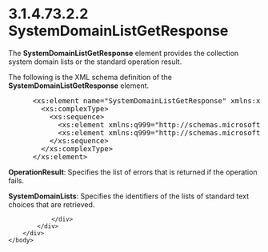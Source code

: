 <html dir="LTR" xmlns:mshelp="http://msdn.microsoft.com/mshelp" xmlns:ddue="http://ddue.schemas.microsoft.com/authoring/2003/5" xmlns:xlink="http://www.w3.org/1999/xlink" xmlns:tool="http://www.microsoft.com/tooltip">
    <head>
        <meta http-equiv="Content-Type" content="text/html; CHARSET=utf-8"></meta>
        <meta name="save" content="history"></meta>
        <title>3.1.4.73.2.2 SystemDomainListGetResponse</title>
        <xml>
            <mshelp:toctitle title="3.1.4.73.2.2 SystemDomainListGetResponse"></mshelp:toctitle>
            <mshelp:rltitle title="[MS-SSMDSWS-15]: SystemDomainListGetResponse"></mshelp:rltitle>
            <mshelp:keyword index="A" term="8b43e448-64aa-4dd7-8dac-1aa7ce3034c2"></mshelp:keyword>
            <mshelp:attr name="DCSext.ContentType" value="open specification"></mshelp:attr>
            <mshelp:attr name="AssetID" value="8b43e448-64aa-4dd7-8dac-1aa7ce3034c2"></mshelp:attr>
            <mshelp:attr name="TopicType" value="kbRef"></mshelp:attr>
            <mshelp:attr name="DCSext.Title" value="[MS-SSMDSWS-15]: SystemDomainListGetResponse" />
        </xml>
    </head>
    <body>
        <div id="header">
            <h1 class="heading">3.1.4.73.2.2 SystemDomainListGetResponse</h1>
        </div>
        <div id="mainSection">
            <div id="mainBody">
                <div id="allHistory" class="saveHistory"></div>
                <div id="sectionSection0" class="section" name="collapseableSection">
                    

<p>The <b>SystemDomainListGetResponse</b> element provides the
collection system domain lists or the standard operation result.</p>

<p>The following is the XML schema definition of the <b>SystemDomainListGetResponse</b>
element.</p>

<dl>
<dd>
<div><pre> &lt;xs:element name=&quot;SystemDomainListGetResponse&quot; xmlns:xs=&quot;http://www.w3.org/2001/XMLSchema&quot;&gt;
   &lt;xs:complexType&gt;
     &lt;xs:sequence&gt;
       &lt;xs:element xmlns:q999=&quot;http://schemas.microsoft.com/sqlserver/masterdataservices/2009/09&quot; minOccurs=&quot;0&quot; name=&quot;OperationResult&quot; nillable=&quot;true&quot; type=&quot;q999:OperationResult&quot; /&gt;
       &lt;xs:element xmlns:q999=&quot;http://schemas.microsoft.com/sqlserver/masterdataservices/2009/09&quot; minOccurs=&quot;0&quot; name=&quot;SystemDomainLists&quot; nillable=&quot;true&quot; type=&quot;q999:ArrayOfSystemDomainList&quot; /&gt;
     &lt;/xs:sequence&gt;
   &lt;/xs:complexType&gt;
 &lt;/xs:element&gt;
</pre></div>
</dd></dl>

<p><b>OperationResult</b>: Specifies the list of errors
that is returned if the operation fails.</p>

<p><b>SystemDomainLists</b>: Specifies the identifiers
of the lists of standard text choices that are retrieved.</p>


                </div>
            </div>
        </div>
    </body>
</html>